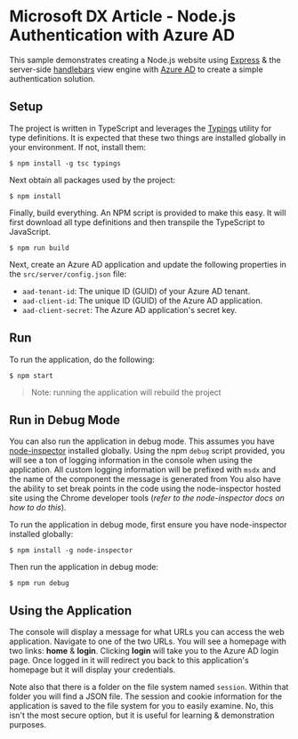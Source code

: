# Microsoft DX Article - Node.js Authentication with Azure AD

This sample demonstrates creating a Node.js website using [Express](http://expressjs.com/) & the server-side [handlebars](https://github.com/donpark/hbs) view engine with [Azure AD](https://azure.microsoft.com/en-us/services/active-directory/) to create a simple authentication solution.

## Setup

The project is written in TypeScript and leverages the [Typings](https://github.com/typings/typings) utility for type definitions. It is expected that these two things are installed globally in your environment. If not, install them:

  ```shell
  $ npm install -g tsc typings
  ```

Next obtain all packages used by the project:

  ```shell
  $ npm install
  ```

Finally, build everything. An NPM script is provided to make this easy. It will first download all type definitions and then transpile the TypeScript to JavaScript.

  ```shell
  $ npm run build
  ```

Next, create an Azure AD application and update the following properties in the `src/server/config.json` file:

- `aad-tenant-id`: The unique ID (GUID) of your Azure AD tenant.
- `aad-client-id`: The unique ID (GUID) of the Azure AD application.
- `aad-client-secret`: The Azure AD application's secret key.

## Run

To run the application, do the following:

  ```shell
  $ npm start
  ```

> Note: running the application will rebuild the project

## Run in Debug Mode

You can also run the application in debug mode. This assumes you have [node-inspector](https://github.com/node-inspector/node-inspector) installed globally. Using the npm `debug` script provided, you will see a ton of logging information in the console when using the application. All custom logging information will be prefixed with `msdx` and the name of the component the message is generated from  You also have the ability to set break points in the code using the node-inspector hosted site using the Chrome developer tools (*refer to the node-inspector docs on how to do this*).

To run the application in debug mode, first ensure you have node-inspector installed globally:

  ```shell
  $ npm install -g node-inspector
  ```

Then run the application in debug mode:

  ```shell
  $ npm run debug
  ```

## Using the Application

The console will display a message for what URLs you can access the web application. Navigate to one of the two URLs. You will see a homepage with two links: **home** & **login**. Clicking **login** will take you to the Azure AD login page. Once logged in it will redirect you back to this application's homepage but it will display your credentials.

Note also that there is a folder on the file system named `session`. Within that folder you will find a JSON file. The session and cookie information for the application is saved to the file system for you to easily examine. No, this isn't the most secure option, but it is useful for learning & demonstration purposes.